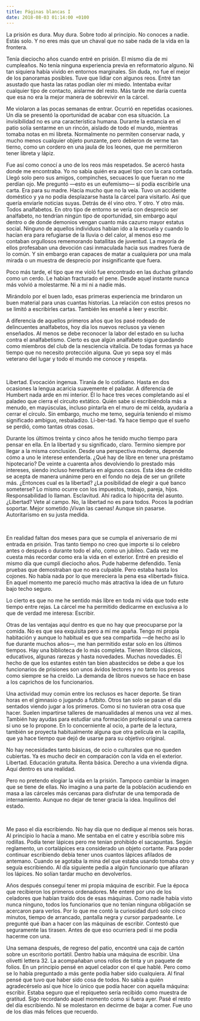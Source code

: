 ```yaml
---
title: Páginas blancas I
date: 2018-08-03 01:14:00 +0100
---
```


La prisión es dura. Muy dura. Sobre todo al principio. No conoces a nadie. Estás solo. Y no eres más que un chaval que no sabe nada de la vida en la frontera.

Tenía dieciocho años cuando entré en prisión. El mismo día de mi cumpleaños. No tenía ninguna experiencia previa en reformatorio alguno. Ni tan siquiera había vivido en entornos marginales. Sin duda, no fue el mejor de los panoramas posibles. Tuve que lidiar con algunos reos. Entré tan asustado que hasta las ratas podían oler mi miedo. Intentaba evitar cualquier tipo de contacto, aislarme del resto. Más tarde me daría cuenta que esa no era la mejor manera de sobrevivir en la cárcel.

Me violaron a las pocas semanas de entrar. Ocurrió en repetidas ocasiones. Un día se presentó la oportunidad de acabar con esa situación. La invisibilidad no es una característica humana. Durante la estancia en el patio solía sentarme en un rincón, aislado de todo el mundo, mientras tomaba notas en mi libreta. Normalmente no permiten conservar nada, y mucho menos cualquier objeto punzante, pero debieron de verme tan tierno, como un cordero en una jaula de los leones, que me permitieron tener libreta y lápiz.

Fue así como conocí a uno de los reos más respetados. Se acercó hasta donde me encontraba. Yo no sabía quién era aquel tipo con la cara cortada. Llegó solo pero sus amigos, compinches, secuaces lo que fueran no me perdían ojo. Me preguntó —esto es un eufemismo— si podía escribirle una carta. Era para su madre. Hacía mucho que no la veía. Tuvo un accidente doméstico y ya no podía desplazarse hasta la cárcel para visitarlo. Así que quería enviarle noticias suyas. Detrás de él vino otro. Y otro. Y otro más. Todos analfabetos. En otro tipo de entorno se vería con desprecio ser analfabeto, no tendrían ningún tipo de oportunidad, sin embargo aquí dentro o de donde demonios vengan cuanto más cazurro mayor estatus social. Ninguno de aquellos individuos habían ido a la escuela y cuando lo hacían era para refugiarse de la lluvia o del calor, al menos eso me contaban orgullosos rememorando batallitas de juventud. La mayoría de ellos profesaban una devoción casi inmaculada hacia sus madres fuera de lo común. Y sin embargo eran capaces de matar a cualquiera por una mala mirada o un muestra de desprecio por insignificante que fuera.

Poco más tarde, el tipo que me violó fue encontrado en las duchas gritando como un cerdo. Le habían fracturado el pene. Desde aquel instante nunca más volvió a molestarme. Ni a mi ni a nadie más.

Mirándolo por el buen lado, esas primeras experiencia me brindaron un buen material para unas cuantas historias. La relación con estos presos no se limitó a escribirles cartas. También les enseñé a leer y escribir.

A diferencia de aquellos primeros años que los pasé rodeado de delincuentes analfabetos, hoy día los nuevos reclusos ya vienen enseñados. Al menos se debe reconocer la labor del estado en su lucha contra el analfabetismo. Cierto es que algún analfabeto sigue quedando como miembros del club de la nesciencia vitalicia. De todas formas ya hace tiempo que no necesito protección alguna. Que yo sepa soy el más veterano del lugar y todo el mundo me conoce y respeta.

<br />

Libertad. Evocación ingenua. Tiranía de lo cotidiano. Hasta en dos ocasiones la lengua acaricia suavemente el paladar. A diferencia de Humbert nada arde en mi interior. Él lo hace tres veces completando así el paladeo que cierra el circuito extático. Quién sabe si escribiéndola más a menudo, en mayúsculas, incluso pintarla en el muro de mi celda, ayudaría a cerrar el círculo. Sin embargo, mucho me temo, seguiría teniendo el mismo significado ambiguo, resbaladizo. Li-ber-tad. Ya hace tiempo que el sueño se perdió, como tantas otras cosas.

Durante los últimos treinta y cinco años he tenido mucho tiempo para pensar en ella. En la libertad y su significado, claro. Termino siempre por llegar a la misma conclusión. Desde una perspectiva moderna, depende cómo a uno le interese entenderla. ¿Qué hay de libre en tener una préstamo hipotecario? De veinte a cuarenta años devolviendo lo prestado más intereses, siendo incluso hereditaria en algunos casos. Esta idea de crédito se acepta de manera unánime pero en el fondo no deja de ser un grillete más. ¿Entonces cual es la libertad? ¿La posibilidad de elegir a qué banco someterse? Lo mismo ocurre con los impuestos,  trabajo, pareja, hijos. Responsabilidad lo llaman. Esclavitud. Ahí radica lo hipócrita del asunto. ¿Libertad? Vete al campo. No, la libertad no es para todos. Pocos la podrían soportar. Mejor sometido ¡Vivan las caenas! Aunque sin pasarse. Autoritarismo en su justa medida.

<br />

En realidad faltan dos meses para que se cumpla el aniversario de mi entrada en prisión. Tras tanto tiempo no creo que importe si lo celebro antes o después o durante todo el año, como un jubileo. Cada vez me cuesta más recordar como era la vida en el exterior. Entré en presidio el mismo día que cumplí dieciocho años. Pude haberme defendido. Tenía pruebas que demostraban que no era culpable. Pero estaba hasta los cojones. No había nada por lo que mereciera la pena esa «libertad» física. En aquel momento me pareció mucho más atractiva la idea de un futuro bajo techo seguro.

Lo cierto es que no me he sentido más libre en toda mi vida que todo este tiempo entre rejas. La cárcel me ha permitido dedicarme en exclusiva a lo que de verdad me interesa: Escribir.

Otras de las ventajas aquí dentro es que no hay que preocuparse por la comida. No es que sea exquisita pero a mí me apaña. Tengo mi propia habitación y aunque lo habitual es que sea compartida —de hecho así lo fue durante muchos años—, me han permitido estar solo en los últimos tiempos. Hay una biblioteca de lo más completa. Tienen libros clásicos, educativos, algunas rarezas y hasta novedades. Muchas novedades. El hecho de que los estantes estén tan bien abastecidos se debe a que los funcionarios de prisiones son unos ávidos lectores y no tanto los presos como siempre se ha creído. La demanda de libros nuevos se hace en base a los caprichos de los funcionarios.

Una actividad muy común entre los reclusos es hacer deporte. Se tiran horas en el gimnasio o jugando a futbito. Otros tan solo se pasan el día sentados viendo jugar a los primeros. Como si no tuvieran otra cosa que hacer. Suelen impartirse talleres de manualidades al menos una vez al mes. También hay ayudas para estudiar una formación profesional o una carrera si uno se lo propone. En lo concerniente al ocio, a parte de la lectura, también se proyecta habitualmente alguna que otra película en la capilla, que ya hace tiempo que dejó de usarse para su objetivo original.

No hay necesidades tanto básicas, de ocio o culturales que no queden cubiertas. Ya es mucho decir en comparación con la vida en el exterior. Libertad. Educación gratuita. Renta básica. Derecho a una vivienda digna. Aquí dentro es una realidad.

Pero no pretendo elogiar la vida en la prisión. Tampoco cambiar la imagen que se tiene de ellas. No imagino a una parte de la población acudiendo en masa a las cárceles más cercanas para disfrutar de una temporada de internamiento. Aunque no dejar de tener gracia la idea. Inquilinos del estado.

<br />

Me paso el día escribiendo. No hay día que no dedique al menos seis horas. Al principio lo hacía a mano. Me sentaba en el catre y escribía sobre mis rodillas. Podía tener lápices pero me tenían prohibido el sacapuntas. Según reglamento, un cortalápices era considerado un objeto cortante. Para poder continuar escribiendo debía tener unos cuantos lápices afilados de antemano. Cuando se agotaba la mina del que estaba usando tomaba otro y seguía escribiendo. Al día siguiente pedía a algún funcionario que afilaran los lápices. No solían tardar mucho en devolverlos.

Años después conseguí tener mi propia máquina de escribir. Fue la época que recibieron los primeros ordenadores. Me enteré por uno de los celadores que habían traído dos de esas máquinas. Como nadie había visto nunca ninguno, todos los funcionarios que no tenían ninguna obligación se acercaron para verlos. Por lo que me contó la curiosidad duró solo cinco minutos, tiempo de arrancado, pantalla negra y cursor parpadeante. Le pregunté qué iban a hacer con las máquinas de escribir. Contestó que seguramente las tirasen. Antes de que eso ocurriera pedí si me podía hacerme con una.

Una semana después, de regreso del patio, encontré una caja de cartón sobre un escritorio portátil. Dentro había una máquina de escribir. Una olivetti lettera 32. La acompañaban unos rollos de tinta y un paquete de folios. En un principio pensé en aquel celador con el que hablé. Pero como se lo había preguntado a más gente podía haber sido cualquiera. Al final pensé que tuvo que haber sido cosa de todos. No sabía a quién agradecérselo así que hice lo único que podía hacer con aquella máquina: escribir. Estaba seguro que el repiqueteo sería recibido como muestra de gratitud. Sigo recordando aquel momento como si fuera ayer. Pasé el resto del día escribiendo. Ni se molestaron en decirme de bajar a comer. Fue uno de los días más felices que recuerdo. 